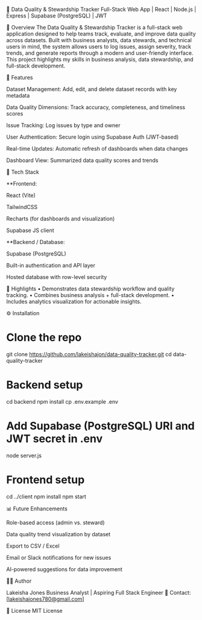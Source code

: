 🧮 Data Quality & Stewardship Tracker
Full-Stack Web App | React | Node.js | Express | Supabase (PostgreSQL) | JWT

📌 Overview
The Data Quality & Stewardship Tracker is a full-stack web application designed to help teams track, evaluate, and improve data quality across datasets. Built with business analysts, data stewards, and technical users in mind, the system allows users to log issues, assign severity, track trends, and generate reports through a modern and user-friendly interface. This project highlights my skills in business analysis, data stewardship, and full-stack development.

🎯  Features

Dataset Management: Add, edit, and delete dataset records with key metadata

Data Quality Dimensions: Track accuracy, completeness, and timeliness scores

Issue Tracking: Log issues by type and owner

User Authentication: Secure login using Supabase Auth (JWT-based)

Real-time Updates: Automatic refresh of dashboards when data changes

Dashboard View: Summarized data quality scores and trends

🧰 Tech Stack

**Frontend:

React (Vite)

TailwindCSS

Recharts (for dashboards and visualization)

Supabase JS client

**Backend / Database:

Supabase (PostgreSQL)

Built-in authentication and API layer

Hosted database with row-level security

🌟 Highlights
•	Demonstrates data stewardship workflow and quality tracking.
•	Combines business analysis + full-stack development.
•	Includes analytics visualization for actionable insights.

⚙️ Installation
# Clone the repo
git clone https://github.com/lakeishajon/data-quality-tracker.git
cd data-quality-tracker

# Backend setup
cd backend
npm install
cp .env.example .env
# Add Supabase (PostgreSQL) URI and JWT secret in .env
node server.js

# Frontend setup
cd ../client
npm install
npm start


📊 Future Enhancements

Role-based access (admin vs. steward)

Data quality trend visualization by dataset

Export to CSV / Excel

Email or Slack notifications for new issues

AI-powered suggestions for data improvement

👩‍💼 Author

Lakeisha Jones
Business Analyst | Aspiring Full Stack Engineer
📧 Contact: [lakeishajones780@gmail.com]

📝 License
MIT License
